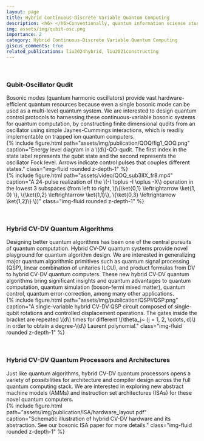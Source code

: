 ```yaml
---
layout: page
title: Hybrid Continuous-Discrete Variable Quantum Computing 
description: <h6> </h6>Conventionally, quantum information science studies the control of discrete-variable (DV) systems such as qubits. Continuous-variable (CV) systems such as bosonic modes are ubiquitous in Nature (such as molecular vibrations, phonons in solid materials, photons in optics) and yet much less is known on how to control and utilize them. We develop full-stack theories, algorithms, protocols, and architectures to simultaneously manipulate multiple bosonic modes and qubits to fully unleash the potential of hybrid CV-DV quantum computing for various applications.
img: assets/img/qubit-osc.png
importance: 2
category: Hybrid Continuous-Discrete Variable Quantum Computing
giscus_comments: true
related_publications: liu2024hybrid, liu2021constructing
---
```


<p>&nbsp;</p>
<h3><b>Qubit-Oscillator Qudit</b></h3>
Bosonic modes (quantum harmonic oscillators) provide vast hardware-efficient quantum resources because even a single bosonic mode can be used as a multi-level quantum system. We are interested to design quantum control protocols to harnessing these continuous-variable bosonic systems for quantum computation, by constructing finite dimensional qudits from an oscillator using simple Jaynes-Cummings interactions, which is readily implementable on trapped ion quantum computers.

<div class="row justify-content-sm-center">
    <div class="col-sm-5 mt-3 mt-md-0">
        {% include figure.html path="assets/img/publication/QOQ/fig1_QOQ.png" caption="Energy level diagram in a \(d\)-QO-qudit. The first index in the state label represents the qubit state and the second represents the oscillator Fock level. Arrows indicate control pulses that couples different states." class="img-fluid rounded z-depth-1" %}
    </div>
    <div class="col-sm-7 mt-3 mt-md-0">
        {% include figure.html path="assets/video/QOQ_sub3IIX_fr8.mp4" caption="A 24-pulse realization of the \(-I \oplus -I \oplus -X\) operation in the lowest 3 subspaces (from left to right, \(\{\ket{0,1} \leftrightarrow \ket{1, 0} \}, \{\ket{0,2} \leftrightarrow \ket{1,1}\}, \{\ket{0,3} \leftrightarrow \ket{1,2}\} \))" class="img-fluid rounded z-depth-1" %}
    </div>
</div>


<p>&nbsp;</p>
<h3><b>Hybrid CV-DV Quantum Algorithms</b></h3>
Designing better quantum algorithms has been one of the central pursuits of quantum computation. Hybrid CV-DV quantum systems provide novel playground for quantum algorithm design. We are interested in generalizing major quantum algorithmic primitives such as quantum signal processing (QSP), linear combination of unitaries (LCU), and product formulas from DV to hybrid CV-DV quantum computers. These new hybrid CV-DV quantum algorithms bring significant insights and quantum advantages to quantum computation, quantum simulation (boson-fermi mixed matter), quantum control, quantum error-correction, among many other applications.

<div class="row justify-content-sm-center">
    <div class="col-sm-7 mt-3 mt-md-0">
        {% include figure.html path="assets/img/publication/QSPI/QSP.png" caption="A single-variable hybrid CV-DV QSP circuit composed of single-qubit rotations and controlled displacement operations. The gates inside the bracket are repeated \(d\) times for different \(\theta_j~ (j = 1, 2, \cdots, d)\) in order to obtain a degree-\(d\) Laurent polynomial." class="img-fluid rounded z-depth-1" %}
    </div>
</div>


<p>&nbsp;</p>
<h3><b>Hybrid CV-DV Quantum Processors and Architectures</b></h3>
Just like quantum algorithms, hybrid CV-DV quantum processors opens a variety of possibilities for architecture and compiler design across the full quantum computing stack. We are interested in exploring new abstract machine models (AMMs) and instruction set architectures (ISAs) for these novel quantum computers. 

<div class="row justify-content-sm-center">
    <div class="col-sm-12 mt-4 mt-md-0">
        {% include figure.html path="assets/img/publication/ISA/hardware_layout.pdf" caption="Schematic illustration of hybrid CV-DV hardware and its abstraction. See our bosonic ISA paper for more details." class="img-fluid rounded z-depth-1" %}
    </div>
</div>
